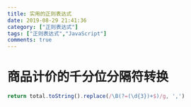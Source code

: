 ```yaml
---
title: 实用的正则表达式
date: 2019-08-29 21:41:36
category: ["正则表达式"]
tags: ["正则表达式","JavaScript"]
comments: true
---
```


# 商品计价的千分位分隔符转换 #

```javascript
return total.toString().replace(/\B(?=(\d{3})+$)/g, ',')
```

<!--more-->



